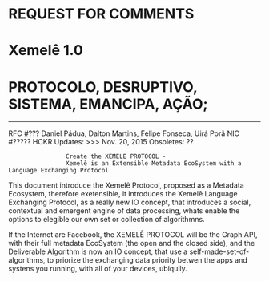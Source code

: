 # REQUEST FOR COMMENTS
# Xemelê 1.0
# PROTOCOLO, DESRUPTIVO, SISTEMA, EMANCIPA, AÇÃO;
---

RFC #???                                       Daniel Pádua, Dalton Martins, Felipe Fonseca, Uirá Porã
NIC #?????                                     HCKR
Updates:  >>>                                  Nov.  20, 2015
Obsoletes:  ??


                    Create the XEMELE PROTOCOL - 
                    Xemelê is an Extensible Metadata EcoSystem with a Language Exchanging Protocol

This document introduce the Xemelê Protocol, proposed as a
Metadata Ecosystem, therefore exetensible, it introduces the Xemelê
Language Exchanging Protocol, as a really new IO concept, that
introduces a social, contextual and emergent engine of data
processing, whats enable the options to elegible our own set or
collection of algorithmns. 

If the Internet are Facebook, the XEMELÊ PROTOCOL will be the Graph API,
with their full metadata EcoSystem (the open and the closed side), and the
Deliverable Algorithm is now an IO concept, that use a
self-made-set-of-algorithms, to priorize the exchanging data priority betwen
the apps and systens you running, with all of your devices, ubiquily.

